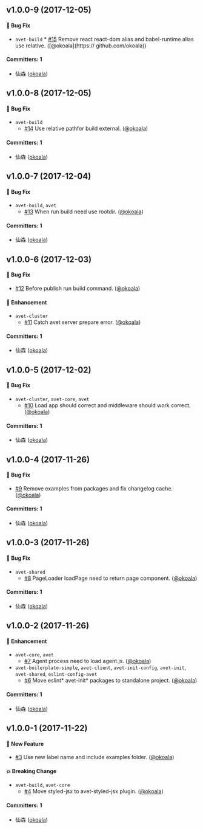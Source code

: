 ## v1.0.0-9 (2017-12-05)

#### :bug: Bug Fix

* `avet-build` \* [#15](https://github.com/avetjs/avet/pull/15) Remove react
  react-dom alias and babel-runtime alias use relative. ([@okoala](https://
  github.com/okoala))

#### Committers: 1

* 仙森 ([okoala](https://github.com/okoala))

## v1.0.0-8 (2017-12-05)

#### :bug: Bug Fix

* `avet-build`
  * [#14](https://github.com/avetjs/avet/pull/14) Use relative pathfor build
    external. ([@okoala](https://github.com/okoala))

#### Committers: 1

* 仙森 ([okoala](https://github.com/okoala))

## v1.0.0-7 (2017-12-04)

#### :bug: Bug Fix

* `avet-build`, `avet`
  * [#13](https://github.com/avetjs/avet/pull/13) When run build need use
    rootdir. ([@okoala](https://github.com/okoala))

#### Committers: 1

* 仙森 ([okoala](https://github.com/okoala))

## v1.0.0-6 (2017-12-03)

#### :bug: Bug Fix

* [#12](https://github.com/avetjs/avet/pull/12) Before publish run build
  command. ([@okoala](https://github.com/okoala))

#### :nail_care: Enhancement

* `avet-cluster`
  * [#11](https://github.com/avetjs/avet/pull/11) Catch avet server prepare
    error. ([@okoala](https://github.com/okoala))

#### Committers: 1

* 仙森 ([okoala](https://github.com/okoala))

## v1.0.0-5 (2017-12-02)

#### :bug: Bug Fix

* `avet-cluster`, `avet-core`, `avet`
  * [#10](https://github.com/avetjs/avet/pull/10) Load app should correct and
    middleware should work correct. ([@okoala](https://github.com/okoala))

#### Committers: 1

* 仙森 ([okoala](https://github.com/okoala))

## v1.0.0-4 (2017-11-26)

#### :bug: Bug Fix

* [#9](https://github.com/avetjs/avet/pull/9) Remove examples from packages and
  fix changelog cache. ([@okoala](https://github.com/okoala))

#### Committers: 1

* 仙森 ([okoala](https://github.com/okoala))

## v1.0.0-3 (2017-11-26)

#### :bug: Bug Fix

* `avet-shared`
  * [#8](https://github.com/avetjs/avet/pull/8) PageLoader loadPage need to
    return page component. ([@okoala](https://github.com/okoala))

#### Committers: 1

* 仙森 ([okoala](https://github.com/okoala))

## v1.0.0-2 (2017-11-26)

#### :nail_care: Enhancement

* `avet-core`, `avet`
  * [#7](https://github.com/avetjs/avet/pull/7) Agent process need to load
    agent.js. ([@okoala](https://github.com/okoala))
* `avet-boilerplate-simple`, `avet-client`, `avet-init-config`, `avet-init`,
  `avet-shared`, `eslint-config-avet`
  * [#6](https://github.com/avetjs/avet/pull/6) Move eslint* avet-init* packages
    to standalone project. ([@okoala](https://github.com/okoala))

#### Committers: 1

* 仙森 ([okoala](https://github.com/okoala))

## v1.0.0-1 (2017-11-22)

#### :rocket: New Feature

* [#3](https://github.com/avetjs/avet/pull/3) Use new label name and include
  examples folder. ([@okoala](https://github.com/okoala))

#### :boom: Breaking Change

* `avet-build`, `avet-core`
  * [#4](https://github.com/avetjs/avet/pull/4) Move styled-jsx to
    avet-styled-jsx plugin. ([@okoala](https://github.com/okoala))

#### Committers: 1

* 仙森 ([okoala](https://github.com/okoala))
